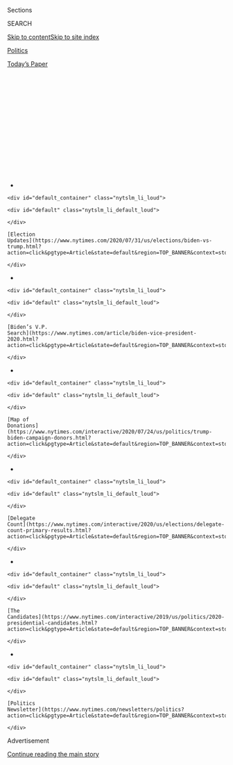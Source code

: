 <div id="app">

<div>

<div>

<div>

<div class="NYTAppHideMasthead css-1q2w90k e1suatyy0">

<div class="section css-ui9rw0 e1suatyy2">

<div class="css-eph4ug er09x8g0">

<div class="css-6n7j50">

</div>

<span class="css-1dv1kvn">Sections</span>

<div class="css-10488qs">

<span class="css-1dv1kvn">SEARCH</span>

</div>

[Skip to content](#site-content)[Skip to site
index](#site-index)

</div>

<div id="masthead-section-label" class="css-1wr3we4 eaxe0e00">

[Politics](https://www.nytimes.com/section/politics)

</div>

<div class="css-10698na e1huz5gh0">

</div>

</div>

<div id="masthead-bar-one" class="section hasLinks css-15hmgas e1csuq9d3">

<div class="css-uqyvli e1csuq9d0">

</div>

<div class="css-1uqjmks e1csuq9d1">

</div>

<div class="css-9e9ivx">

[](https://myaccount.nytimes.com/auth/login?response_type=cookie&client_id=vi)

</div>

<div class="css-1bvtpon e1csuq9d2">

[Today’s
Paper](https://www.nytimes.com/section/todayspaper)

</div>

</div>

</div>

</div>

<div data-aria-hidden="false">

<div id="site-content" data-role="main">

<div>

<div class="css-1aor85t" style="opacity:0.000000001;z-index:-1;visibility:hidden">

<div class="css-1hqnpie">

<div class="css-epjblv">

<span class="css-17xtcya">[Politics](/section/politics)</span><span class="css-x15j1o">|</span><span class="css-fwqvlz">As
Trump Pushes Into Portland, His Campaign Ads Turn
Darker</span>

</div>

<div class="css-k008qs">

<div class="css-1iwv8en">

<span class="css-18z7m18"></span>

<div>

</div>

</div>

<span class="css-1n6z4y">https://nyti.ms/3hgvGxc</span>

<div class="css-1705lsu">

<div class="css-4xjgmj">

<div class="css-4skfbu" data-role="toolbar" data-aria-label="Social Media Share buttons, Save button, and Comments Panel with current comment count" data-testid="share-tools">

  - 
  - 
  - 
  - 
    
    <div class="css-6n7j50">
    
    </div>

  - 
  - 

</div>

</div>

</div>

</div>

</div>

</div>

<div id="NYT_TOP_BANNER_REGION" class="css-13pd83m">

<div>

<div id="styln-elections-notifications-menu" class="section interactive-content interactive-size-medium css-1edisqu">

<div class="css-17ih8de interactive-body">

<div class="nytslm_innerContainer" data-aria-live="polite">

<div class="nytslm_title">

</div>

  - 
    
    <div id="default_container" class="nytslm_li_loud">
    
    <div id="default" class="nytslm_li_default_loud">
    
    </div>
    
    [Election
    Updates](https://www.nytimes.com/2020/07/31/us/elections/biden-vs-trump.html?action=click&pgtype=Article&state=default&region=TOP_BANNER&context=storylines_menu)
    
    </div>

  - 
    
    <div id="default_container" class="nytslm_li_loud">
    
    <div id="default" class="nytslm_li_default_loud">
    
    </div>
    
    [Biden’s V.P.
    Search](https://www.nytimes.com/article/biden-vice-president-2020.html?action=click&pgtype=Article&state=default&region=TOP_BANNER&context=storylines_menu)
    
    </div>

  - 
    
    <div id="default_container" class="nytslm_li_loud">
    
    <div id="default" class="nytslm_li_default_loud">
    
    </div>
    
    [Map of
    Donations](https://www.nytimes.com/interactive/2020/07/24/us/politics/trump-biden-campaign-donors.html?action=click&pgtype=Article&state=default&region=TOP_BANNER&context=storylines_menu)
    
    </div>

  - 
    
    <div id="default_container" class="nytslm_li_loud">
    
    <div id="default" class="nytslm_li_default_loud">
    
    </div>
    
    [Delegate
    Count](https://www.nytimes.com/interactive/2020/us/elections/delegate-count-primary-results.html?action=click&pgtype=Article&state=default&region=TOP_BANNER&context=storylines_menu)
    
    </div>

  - 
    
    <div id="default_container" class="nytslm_li_loud">
    
    <div id="default" class="nytslm_li_default_loud">
    
    </div>
    
    [The
    Candidates](https://www.nytimes.com/interactive/2019/us/politics/2020-presidential-candidates.html?action=click&pgtype=Article&state=default&region=TOP_BANNER&context=storylines_menu)
    
    </div>

  - 
    
    <div id="default_container" class="nytslm_li_loud">
    
    <div id="default" class="nytslm_li_default_loud">
    
    </div>
    
    [Politics
    Newsletter](https://www.nytimes.com/newsletters/politics?action=click&pgtype=Article&state=default&region=TOP_BANNER&context=storylines_menu)
    
    </div>

</div>

</div>

</div>

</div>

</div>

<div id="top-wrapper" class="css-1sy8kpn">

<div id="top-slug" class="css-l9onyx">

Advertisement

</div>

[Continue reading the main
story](#after-top)

<div class="ad top-wrapper" style="text-align:center;height:100%;display:block;min-height:250px">

<div id="top" class="place-ad" data-position="top" data-size-key="top">

</div>

</div>

<div id="after-top">

</div>

</div>

<div>

<div id="sponsor-wrapper" class="css-1hyfx7x">

<div id="sponsor-slug" class="css-19vbshk">

Supported by

</div>

[Continue reading the main
story](#after-sponsor)

<div id="sponsor" class="ad sponsor-wrapper" style="text-align:center;height:100%;display:block">

</div>

<div id="after-sponsor">

</div>

</div>

<div class="css-186x18t">

</div>

<div class="css-1vkm6nb ehdk2mb0">

# As Trump Pushes Into Portland, His Campaign Ads Turn Darker

</div>

The Trump campaign is spending millions on ads that promote a dark and
exaggerated portrayal of Democratic-led cities, a tactic that reinforces
his “law and order’’ campaign message.

<div class="css-79elbk" data-testid="photoviewer-wrapper">

<div class="css-z3e15g" data-testid="photoviewer-wrapper-hidden">

</div>

<div class="css-1a48zt4 ehw59r15" data-testid="photoviewer-children">

![<span class="css-16f3y1r e13ogyst0" data-aria-hidden="true">Federal
agents clashed with protesters in Portland, Ore., on Tuesday. President
Trump has strained to tie images of unrest in American cities to his
Democratic opponent, Joseph R. Biden
Jr.</span><span class="css-cnj6d5 e1z0qqy90" itemprop="copyrightHolder"><span class="css-1ly73wi e1tej78p0">Credit...</span><span><span>Mason
Trinca for The New York
Times</span></span></span>](https://static01.nyt.com/images/2020/07/21/us/politics/21trump-ads1/merlin_174794250_8fc7f37e-e2aa-48a9-8341-0b37a7a0fda1-articleLarge.jpg?quality=75&auto=webp&disable=upscale)

</div>

</div>

<div class="css-18e8msd">

<div class="css-otjvjh epjyd6m0">

<div class="css-nmf14i ey68jwv0" data-aria-hidden="true">

[![Maggie
Haberman](https://static01.nyt.com/images/2018/07/12/multimedia/author-maggie-haberman/author-maggie-haberman-thumbLarge.png
"Maggie Haberman")](https://www.nytimes.com/by/maggie-haberman)[![Nick
Corasaniti](https://static01.nyt.com/images/2018/06/13/multimedia/author-nick-corasaniti/author-nick-corasaniti-thumbLarge-v2.png
"Nick Corasaniti")](https://www.nytimes.com/by/nick-corasaniti)[![Annie
Karni](https://static01.nyt.com/images/2019/02/05/multimedia/author-annie-karni/author-annie-karni-thumbLarge.png
"Annie Karni")](https://www.nytimes.com/by/annie-karni)

</div>

<div class="css-1baulvz">

By [<span class="css-1baulvz" itemprop="name">Maggie
Haberman</span>](https://www.nytimes.com/by/maggie-haberman),
[<span class="css-1baulvz" itemprop="name">Nick
Corasaniti</span>](https://www.nytimes.com/by/nick-corasaniti) and
[<span class="css-1baulvz last-byline" itemprop="name">Annie
Karni</span>](https://www.nytimes.com/by/annie-karni)

</div>

</div>

  - 
    
    <div class="css-ld3wwf e16638kd2">
    
    Published July 21, 2020Updated July 31,
    2020
    
    </div>

  - 
    
    <div class="css-4xjgmj">
    
    <div class="css-pvvomx" data-role="toolbar" data-aria-label="Social Media Share buttons, Save button, and Comments Panel with current comment count" data-testid="share-tools">
    
      - 
      - 
      - 
      - 
        
        <div class="css-6n7j50">
        
        </div>
    
      - 
      - 
    
    </div>
    
    </div>

</div>

</div>

<div class="section meteredContent css-1r7ky0e" name="articleBody" itemprop="articleBody">

<div class="css-1fanzo5 StoryBodyCompanionColumn">

<div class="css-53u6y8">

*Follow our latest coverage of* [*the Biden vs. Trump 2020 election
here*](https://www.nytimes.com/2020/07/31/us/elections/biden-vs-trump.html)*.*

As [President
Trump](https://www.nytimes.com/interactive/2020/us/elections/donald-trump.html)
deploys federal agents to Portland, Ore., and threatens to dispatch more
to other cities, his re-election campaign is spending millions of
dollars on several ominous television ads that promote fear and dovetail
with his political message of “law and order.”

The influx of agents in Portland has led to [scenes of confrontations
and chaos](https://www.nytimes.com/2020/07/21/us/portland-protests.html)
that Mr. Trump and his White House aides have pointed to as they try to
burnish a false narrative about Democratic elected officials allowing
dangerous protesters to create widespread bedlam.

The Trump campaign is driving home that message with [a new
ad](https://www.youtube.com/watch?v=moZOrq0qL3Q&feature=youtu.be) that
tries to tie its dark portrayal of Democratic-led cities to Mr. Trump’s
main rival, [Joseph R. Biden
Jr.](https://www.nytimes.com/interactive/2020/us/elections/joe-biden.html)
— with exaggerated images intended to persuade viewers that lawless
anarchy would prevail if Mr. Biden won the presidency. The ad simulates
a break-in at the home of an older woman and ends with her being
attacked while she waits on hold for a 911 call, as shadowy, dark
intruders flicker in the background.

So far, the campaign has spent almost $20 million over the last 20 days
on that ad and two other similar ones, more than Mr. Biden has spent on
his total television budget in the same time frame, and a relatively
large sum for this stage of the race. Though the ads predate the federal
actions in Portland, they convey a common theme of lawlessness under
Democratic leadership.

</div>

</div>

<div class="css-1fanzo5 StoryBodyCompanionColumn">

<div class="css-53u6y8">

The focus of the Trump administration in recent days has been on
Portland, where there have been nightly protests for weeks denouncing
systemic racism in policing. In the last few days, federal agents from
the Department of Homeland Security and U.S. Marshals, traveling in
unmarked cars, have [swooped protesters off the
street](https://www.nytimes.com/2020/07/17/us/portland-protests.html)
without explaining why, in some cases detaining them and in other cases
letting them go because they were not actually suspects. The protests
have increased in size since the arrival of federal officials.

Mr. Trump’s deployment of federal law enforcement is highly unusual: He
is acting in spite of local opposition — city leaders are not asking for
help — and his actions go beyond emergency steps taken by some past
American leaders like President George H.W. Bush, who sent troops to
quell Los Angeles in 1992 at the request of California officials.

In Washington on Tuesday, Department of Homeland Security officials held
a news conference for the first time to address the increased federal
deployment in Portland, defending the tactics and training of the
agents. Chad F. Wolf, the acting secretary, said a federal statute
allowed the agents to move away from the courthouse that they had been
told to defend, to investigate crimes against federal property and
officers, even if it resulted in the detaining of a protester.

Another top official, Mark Morgan, disputed claims that the agents
lacked adequate insignia, showing reporters a camouflaged ballistic vest
labeled “POLICE.” Mr. Wolf also blamed local officials for the unrest in
Portland. “I asked the mayor and governor, how long do you plan on
having this continue?” Mr. Wolf said. “We stand ready. I’m ready to pull
my officers out of there if the violence stops.”

</div>

</div>

<div class="css-79elbk" data-testid="photoviewer-wrapper">

<div class="css-z3e15g" data-testid="photoviewer-wrapper-hidden">

</div>

<div class="css-1a48zt4 ehw59r15" data-testid="photoviewer-children">

![<span class="css-16f3y1r e13ogyst0" data-aria-hidden="true">President
Trump has focused on Portland but has threatened to deploy federal
agents to other cities, including Chicago, New York, Philadelphia and
Detroit. </span><span class="css-cnj6d5 e1z0qqy90" itemprop="copyrightHolder"><span class="css-1ly73wi e1tej78p0">Credit...</span><span>Doug
Mills/The New York
Times</span></span>](https://static01.nyt.com/images/2020/07/21/us/politics/21trump-ads2/merlin_174810570_da0a48a5-f3b3-4701-b4ad-3339bb324ff7-articleLarge.jpg?quality=75&auto=webp&disable=upscale)

</div>

</div>

<div class="css-1fanzo5 StoryBodyCompanionColumn">

<div class="css-53u6y8">

The president has said he might next deploy federal agents to Chicago,
and has listed other cities where similar enforcement could take place,
including New York but also Philadelphia and Detroit, urban centers in
two battleground states. White House officials said the deployments had
grown out of meetings among administration officials after protests in
Washington, D.C., in late May and early June.

</div>

</div>

<div class="css-1fanzo5 StoryBodyCompanionColumn">

<div class="css-53u6y8">

The White House has defended the recent measures.

“By any objective standard, the violence, chaos and anarchy in Portland
is unacceptable, yet Democrats continue to put politics above peace
while this president seeks to restore law and order,” the White House
press secretary, Kayleigh McEnany, said at a briefing on Tuesday
morning. She listed an array of items she said protesters had hurled at
law enforcement
officers.

<div id="NYT_MAIN_CONTENT_1_REGION" class="css-9tf9ac">

<div>

<div id="styln-nfldraft-updates-block" class="section interactive-content interactive-size-medium css-1ftcdic">

<div class="css-17ih8de interactive-body">

<div id="styln-briefing-block" data-asset-id="">

<div class="briefing-block-header-section">

# [Latest Updates: 2020 Election](https://www.nytimes.com/2020/07/31/us/elections/biden-vs-trump.html?action=click&pgtype=Article&state=default&region=MAIN_CONTENT_1&context=storylines_live_updates)

<div class="briefing-block-ts">

Updated 2020-08-01T01:26:45.732Z

</div>

</div>

  - [Kamala Harris, a top vice-presidential contender, confronts double
    standards.](https://www.nytimes.com/2020/07/31/us/elections/biden-vs-trump.html?action=click&pgtype=Article&state=default&region=MAIN_CONTENT_1&context=storylines_live_updates#link-29fdff45)
  - [Karen Bass and Susan Rice are rising on Biden’s vice-presidential
    shortlist.](https://www.nytimes.com/2020/07/31/us/elections/biden-vs-trump.html?action=click&pgtype=Article&state=default&region=MAIN_CONTENT_1&context=storylines_live_updates#link-13ec3d9c)
  - [Trump says Russian bounties to kill U.S. troops ‘never took
    place.’](https://www.nytimes.com/2020/07/31/us/elections/biden-vs-trump.html?action=click&pgtype=Article&state=default&region=MAIN_CONTENT_1&context=storylines_live_updates#link-49e9a016)

<div class="briefing-block-footer">

<div class="briefing-block-footer-meta">

[See more
updates](https://www.nytimes.com/2020/07/31/us/elections/biden-vs-trump.html?action=click&pgtype=Article&state=default&region=MAIN_CONTENT_1&context=storylines_live_updates)

</div>

</div>

</div>

</div>

</div>

</div>

</div>

Trump administration officials and campaign aides have woven together
the protests that began after [the killing of George
Floyd](https://www.nytimes.com/2020/05/31/us/george-floyd-investigation.html)
in May to try to bolster their claim that under Mr. Biden, the police
would be “defunded.” While Mr. Biden has [walked a careful
line](https://www.nytimes.com/2020/06/08/us/politics/biden-defund-the-police.html)
and said explicitly that he doesn’t support defunding police
departments, the Trump campaign has continued to claim otherwise.

The most recent ad from the Trump campaign, depicting the break-in at a
woman’s home, has a singular goal: terrifying the viewer into believing
that claim.

The ad’s audio includes a news broadcast that talks about “Seattle’s
pledge to defund its police department,” referring to another
progressive city with which Mr. Trump has feuded.

The spot hews to Mr. Trump’s long-held preference for messages that
promote fear and division, dating to [the first ad of his 2016
presidential
campaign](https://www.nytimes.com/2016/01/05/us/politics/in-first-ad-donald-trump-plays-to-fears-on-immigration-and-isis.html),
which depicted immigrants as criminals. The campaign has already spent
nearly $550,000 on its new ad, which was released on Monday.

Describing his opponents as supporting violence while portraying police
officers in glowing terms has been a mainstay of Mr. Trump’s public
discourse since the late 1980s.

</div>

</div>

<div class="css-1fanzo5 StoryBodyCompanionColumn">

<div class="css-53u6y8">

Protests around the country have been largely peaceful, with spikes of
conflict usually arising in clashes with law enforcement. While polls
show that [a majority of voters support the Black Lives Matter
movement](https://www.nytimes.com/interactive/2020/06/10/upshot/black-lives-matter-attitudes.html),
Mr. Trump and some of his advisers are counting on a backlash, so far
nonexistent, with white voters in the fall that will boost the
president’s numbers.

“Clearly what they’re looking to do here is scare the living hell out of
seniors,” said Pia Carusone, a Democratic ad maker. But, she said, the
new Trump ad falls short in the realm of believability. “You’re making
the assumption that the voter that you’re hoping to convince is going to
relate and think that this could happen. And then you have to make the
leap to blame Biden or the Democrats or whoever. And I think it fails
that first test.”

Stuart Stevens, a Republican strategist who now works with the
anti-Trump group known as the Lincoln Project, said Mr. Trump’s team was
focusing on an issue that doesn’t rank at the top of voter concerns.

“I’d bet a lot that the actress they hired for this is more worried
about Covid-19 than a phony threat about cops,” Mr. Stevens said.

Of the $24 million the Trump campaign has spent over all on television
ads over the past 20 days, roughly $20 million has gone to ads that
focus solely on the issue of the police. About 70 percent of that $20
million has been spent on a singular ad that shows a split screen: One
side depicts an empty 911 call center, with an answering service asking
callers to select their emergency, and the other displays violent scenes
from the protests.

The Trump digital apparatus has also been running a torrent of ads
warning of a country in crisis: “Dangerous MOBS of far-left groups are
running through our streets and causing absolute mayhem,” [one ad
with 308 variations
reads](https://www.facebook.com/ads/library/?id=281763573095189). “They
are DESTROYING our cities and rioting.”

The Trump team has spent at least $2 million in the past two months on
Facebook ads with similar themes, according to Advertising Analytics, an
ad tracking firm.

</div>

</div>

<div class="css-1fanzo5 StoryBodyCompanionColumn">

<div class="css-53u6y8">

The ads are on a political track. But for former Homeland Security
officials who served in the first year of the Trump administration,
seeing images of federal forces on the streets of American cities was
distressing.

“People like me, who served a long time, have to look very long and hard
to figure out who these people are,” said Col. David Lapan, a retired
Marine who served in the Trump administration in 2017 as a spokesman for
the Department of Homeland Security. “For the average citizen, it looks
like the military is being used to suppress American citizens. Even if
that’s not the case, and this is law enforcement, it creates the
impression that the military is being used.”

In a statement on Tuesday evening, Mr. Biden drew a parallel with the
largely peaceful protesters who were [cleared from a park near the White
House](https://www.nytimes.com/2020/06/02/us/politics/trump-walk-lafayette-square.html)
on June 1 by armed law enforcement officials using chemical irritants
before Mr. Trump’s photo-op outside a historic
church.

</div>

</div>

<div class="css-79elbk" data-testid="photoviewer-wrapper">

<div class="css-z3e15g" data-testid="photoviewer-wrapper-hidden">

</div>

<div class="css-1a48zt4 ehw59r15" data-testid="photoviewer-children">

<div class="css-1xdhyk6 erfvjey0">

<span class="css-1ly73wi e1tej78p0">Image</span>

<div class="css-zjzyr8">

<div data-testid="lazyimage-container" style="height:257.77777777777777px">

</div>

</div>

</div>

<span class="css-16f3y1r e13ogyst0" data-aria-hidden="true">Protesters
raised their cellphones and sang in front of the Multnomah County
Justice Center in Portland on Monday. The demonstrations have grown in
size since federal agents
arrived.</span><span class="css-cnj6d5 e1z0qqy90" itemprop="copyrightHolder"><span class="css-1ly73wi e1tej78p0">Credit...</span><span>Mason
Trinca for The New York Times</span></span>

</div>

</div>

<div class="css-1fanzo5 StoryBodyCompanionColumn">

<div class="css-53u6y8">

“They are brutally attacking peaceful protesters, [including a U.S. Navy
veteran](https://www.nytimes.com/2020/07/20/us/portland-protests-navy-christopher-david.html),”
Mr. Biden said of the force used in Portland. “Of course the U.S.
government has the right and duty to protect federal property. The
Obama-Biden administration protected federal property across the country
without resorting to these egregious tactics — and without trying to
stoke the fires of division in this country.” In response, Mr. Trump’s
campaign accused Mr. Biden of attacking law enforcement officials.

Tom Ridge, the former governor of Pennsylvania who was the first person
to serve as secretary of Homeland Security, also condemned Mr. Trump’s
actions.

”The department was established to protect America from the ever-present
threat of global terrorism,” Mr. Ridge, a Republican, told the radio
host Michael Smerconish. “It was not established to be the president’s
personal militia.”

</div>

</div>

<div class="css-1fanzo5 StoryBodyCompanionColumn">

<div class="css-53u6y8">

Mr. Ridge said it would be a “cold day in hell” before he would have
consented as a governor to what is taking place. “I wish the president
would take a more collaborative approach toward fighting this
lawlessness than the unilateral approach he’s taken,” he said.

Zolan Kanno-Youngs contributed reporting. Jack Begg and Isabella Grullón
Paz contributed
research.

</div>

</div>

<div>

</div>

</div>

<div>

</div>

<div>

</div>

<div id="NYT_BELOW_MAIN_CONTENT_REGION">

<div>

<div id="STLYN_guide_v1_STYLN_guide_a" class="section css-l08pwh interactive-content interactive-size-medium">

<div class="css-17ih8de interactive-body">

<div class="g-story g-freebird g-max-limit" data-preview-slug="styln-scroll-guide">

</div>

<div id="g-electionguide-id" class="g-electionguide">

<div class="g-electionguide-container">

<div class="g-electionguide-wrapper">

<div class="g-electionguide-logo">

</div>

# Our 2020 Election Guide

Updated July 31, 2020

  - 
    
    -----
    
    ## The Latest
    
      - President Trump’s assault on the Postal Service is intersecting
        with his attacks on mail-in voting. [Voting rights groups say it
        is a recipe for
        disaster.](https://www.nytimes.com/2020/07/31/us/politics/trump-usps-mail-delays.html?action=click&pgtype=Article&state=default&region=BELOW_MAIN_CONTENT&context=storylines_guide)

  - 
    
    -----
    
    ## Biden’s V.P. Search
    
      - [Here are 13
        women](https://www.nytimes.com/article/biden-vice-president-2020.html?action=click&pgtype=Article&state=default&region=BELOW_MAIN_CONTENT&context=storylines_guide)
        who have been under consideration to be Joe Biden’s running
        mate, and why each might be chosen — and might not be.

  - 
    
    -----
    
    ## Keep Up With Our Coverage
    
      - Get an
        [email](https://www.nytimes.com/newsletters/politics?action=click&pgtype=Article&state=default&region=BELOW_MAIN_CONTENT&context=storylines_guide)
        recapping the day’s news
    
    <!-- end list -->
    
      - Download our mobile app on
        [iOS](https://apps.apple.com/us/app/nytimes/id284862083?ls=1&mat_click_id=5c79ae7455014fd1bd66b5610c05b8f2-20191112-16948&referrer=mat_click_id%3D5c79ae7455014fd1bd66b5610c05b8f2-20191112-16948%26link_click_id%3D722930677036718082)
        and
        [Android](http://a.localytics.com/android?id=com.nytimes.android&referrer=utm_source%3Dother_nyt_mobile_web%26utm_medium%3DWeb%2520page%26utm_term%3DGeneral%2520Mobile%2520Page%26utm_campaign%3DNYT%2520Mobile%2520General%2520Page)
        and turn on Breaking News and Politics alerts

</div>

</div>

</div>

</div>

</div>

</div>

</div>

<div>

</div>

<div>

<div id="bottom-wrapper" class="css-1ede5it">

<div id="bottom-slug" class="css-l9onyx">

Advertisement

</div>

[Continue reading the main
story](#after-bottom)

<div id="bottom" class="ad bottom-wrapper" style="text-align:center;height:100%;display:block;min-height:90px">

</div>

<div id="after-bottom">

</div>

</div>

</div>

</div>

</div>

## Site Index

<div>

</div>

## Site Information Navigation

  - [© <span>2020</span> <span>The New York Times
    Company</span>](https://help.nytimes.com/hc/en-us/articles/115014792127-Copyright-notice)

<!-- end list -->

  - [NYTCo](https://www.nytco.com/)
  - [Contact
    Us](https://help.nytimes.com/hc/en-us/articles/115015385887-Contact-Us)
  - [Work with us](https://www.nytco.com/careers/)
  - [Advertise](https://nytmediakit.com/)
  - [T Brand Studio](http://www.tbrandstudio.com/)
  - [Your Ad
    Choices](https://www.nytimes.com/privacy/cookie-policy#how-do-i-manage-trackers)
  - [Privacy](https://www.nytimes.com/privacy)
  - [Terms of
    Service](https://help.nytimes.com/hc/en-us/articles/115014893428-Terms-of-service)
  - [Terms of
    Sale](https://help.nytimes.com/hc/en-us/articles/115014893968-Terms-of-sale)
  - [Site
    Map](https://spiderbites.nytimes.com)
  - [Help](https://help.nytimes.com/hc/en-us)
  - [Subscriptions](https://www.nytimes.com/subscription?campaignId=37WXW)

</div>

</div>

</div>

</div>
